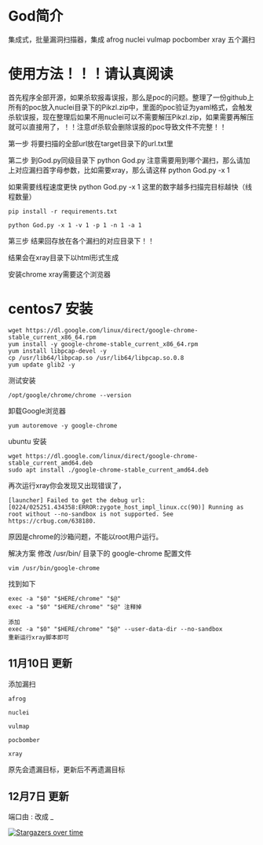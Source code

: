 # God简介

集成式，批量漏洞扫描器，集成 afrog nuclei vulmap pocbomber xray 五个漏扫

# 使用方法！！！请认真阅读

首先程序全部开源，如果杀软报毒误报，那么是poc的问题。整理了一份github上所有的poc放入nuclei目录下的Pikzl.zip中，里面的poc验证为yaml格式，会触发杀软误报，现在整理后如果不用nuclei可以不需要解压Pikzl.zip，如果需要再解压就可以直接用了，！！注意df杀软会删除误报的poc导致文件不完整！！

第一步 将要扫描的全部url放在target目录下的url.txt里

第二步 到God.py同级目录下 python God.py 注意需要用到哪个漏扫，那么请加上对应漏扫首字母参数，比如需要xray，那么请这样 python God.py -x 1 

如果需要线程速度更快 python God.py -x 1 这里的数字越多扫描完目标越快（线程数量）

```
pip install -r requirements.txt

python God.py -x 1 -v 1 -p 1 -n 1 -a 1
```

第三步 结果回存放在各个漏扫的对应目录下！！

结果会在xray目录下以html形式生成

安装chrome xray需要这个浏览器

# centos7 安装
```
wget https://dl.google.com/linux/direct/google-chrome-stable_current_x86_64.rpm
yum install -y google-chrome-stable_current_x86_64.rpm
yum install libpcap-devel -y
cp /usr/lib64/libpcap.so /usr/lib64/libpcap.so.0.8
yum update glib2 -y 
```
测试安装
```
/opt/google/chrome/chrome --version
```
卸载Google浏览器
```
yum autoremove -y google-chrome
```
ubuntu 安装
```
wget https://dl.google.com/linux/direct/google-chrome-stable_current_amd64.deb
sudo apt install ./google-chrome-stable_current_amd64.deb
```
再次运行xray你会发现又出现错误了，
```
[launcher] Failed to get the debug url: [0224/025251.434358:ERROR:zygote_host_impl_linux.cc(90)] Running as root without --no-sandbox is not supported. See https://crbug.com/638180.
```
原因是chrome的沙箱问题，不能以root用户运行。

解决方案
修改 /usr/bin/ 目录下的 google-chrome 配置文件
```
vim /usr/bin/google-chrome
```
找到如下
```
exec -a "$0" "$HERE/chrome" "$@"
exec -a "$0" "$HERE/chrome" "$@" 注释掉

添加
exec -a "$0" "$HERE/chrome" "$@" --user-data-dir --no-sandbox
重新运行xray脚本即可
```
## 11月10日 更新

添加漏扫

    afrog

    nuclei

    vulmap

    pocbomber

    xray

原先会遗漏目标，更新后不再遗漏目标

## 12月7日 更新

端口由 : 改成 _

[![Stargazers over time](https://starchart.cc/Pik-sec/God-auto.svg)](https://starchart.cc/Pik-sec/God-auto)


